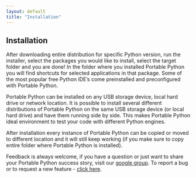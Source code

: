 ```yaml
---
layout: default
title: "Installation"
---
```

## Installation

After downloading entire distribution for specific Python version, run the installer, select the packages you would like to install, select the target folder and you are done! In the folder where you installed Portable Python you will find shortcuts for selected applications in that package. Some of the most popular free Python IDE’s come preinstalled and preconfigured with Portable Python.

Portable Python can be installed on any USB storage device, local hard drive or network location. It is possible to install several different distributions of Portable Python on the same USB storage device (or local hard drive) and have them running side by side. This makes Portable Python ideal environment to test your code with different Python engines.

After installation every instance of Portable Python can be copied or moved to different location and it will still keep working (if you make sure to copy entire folder where Portable Python is installed).

Feedback is always welcome, if you have a question or just want to share your Portable Python success story, visit our [google group](https://groups.google.com/forum/?fromgroups#!forum/portablepython). To report a bug or to request a new feature - [click here](http://portablepython.uservoice.com).

